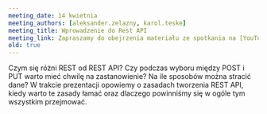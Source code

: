 ```yaml
---
meeting_date: 14 kwietnia
meeting_authors: [aleksander.zelazny, karol.teske]
meeting_title: Wprowadzenie do Rest API
meeting_link: Zapraszamy do obejrzenia materiału ze spotkania na [YouTube](https://www.youtube.com/watch?v=ZSyyxdOCRyY)!
old: true
---
```

Czym się różni REST od REST API? Czy podczas wyboru między POST i PUT warto mieć chwilę na zastanowienie? 
Na ile sposobów można stracić dane? W trakcie prezentacji opowiemy o zasadach tworzenia REST API, 
kiedy warto te zasady łamać oraz dlaczego powinniśmy się w ogóle tym wszystkim przejmować.
